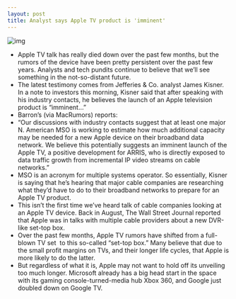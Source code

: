 ```yaml
---
layout: post
title: Analyst says Apple TV product is 'imminent'
---
```

![img](http://media.idownloadblog.com/wp-content/uploads/2012/08/apple-tv-ui-e1353013067169.png)
* Apple TV talk has really died down over the past few months, but the rumors of the device have been pretty persistent over the past few years. Analysts and tech pundits continue to believe that we’ll see something in the not-so-distant future.
* The latest testimony comes from Jefferies & Co. analyst James Kisner. In a note to investors this morning, Kisner said that after speaking with his industry contacts, he believes the launch of an Apple television product is “imminent…”
* Barron’s (via MacRumors) reports:
* “Our discussions with industry contacts suggest that at least one major N. American MSO is working to estimate how much additional capacity may be needed for a new Apple device on their broadband data network. We believe this potentially suggests an imminent launch of the Apple TV, a positive development for ARRIS, who is directly exposed to data traffic growth from incremental IP video streams on cable networks.”
* MSO is an acronym for multiple systems operator. So essentially, Kisner is saying that he’s hearing that major cable companies are researching what they’d have to do to their broadband networks to prepare for an Apple TV product.
* This isn’t the first time we’ve heard talk of cable companies looking at an Apple TV device. Back in August, The Wall Street Journal reported that Apple was in talks with multiple cable providers about a new DVR-like set-top box.
* Over the past few months, Apple TV rumors have shifted from a full-blown TV set  to this so-called “set-top box.” Many believe that due to the small profit margins on TVs, and their longer life cycles, that Apple is more likely to do the latter.
* But regardless of what it is, Apple may not want to hold off its unveiling too much longer. Microsoft already has a big head start in the space with its gaming console-turned-media hub Xbox 360, and Google just doubled down on Google TV.


